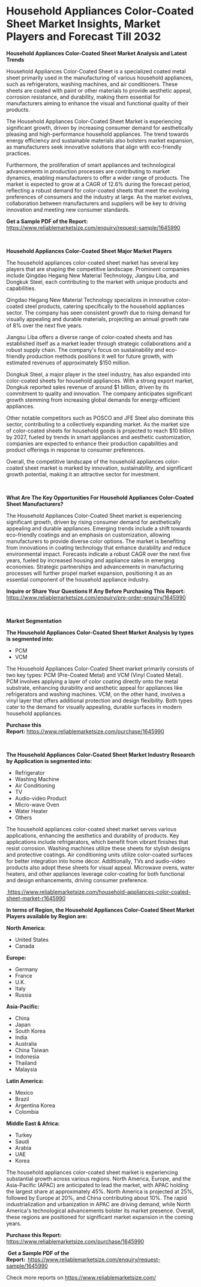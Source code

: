 <p><h1>Household Appliances Color-Coated Sheet Market Insights, Market Players and Forecast Till 2032</h1></p><p><strong>Household Appliances Color-Coated Sheet Market Analysis and Latest Trends</strong></p>
<p><p>Household Appliances Color-Coated Sheet is a specialized coated metal sheet primarily used in the manufacturing of various household appliances, such as refrigerators, washing machines, and air conditioners. These sheets are coated with paint or other materials to provide aesthetic appeal, corrosion resistance, and durability, making them essential for manufacturers aiming to enhance the visual and functional quality of their products.</p><p>The Household Appliances Color-Coated Sheet Market is experiencing significant growth, driven by increasing consumer demand for aesthetically pleasing and high-performance household appliances. The trend towards energy efficiency and sustainable materials also bolsters market expansion, as manufacturers seek innovative solutions that align with eco-friendly practices. </p><p>Furthermore, the proliferation of smart appliances and technological advancements in production processes are contributing to market dynamics, enabling manufacturers to offer a wider range of products. The market is expected to grow at a CAGR of 12.6% during the forecast period, reflecting a robust demand for color-coated sheets that meet the evolving preferences of consumers and the industry at large. As the market evolves, collaboration between manufacturers and suppliers will be key to driving innovation and meeting new consumer standards.</p></p>
<p><strong>Get a Sample PDF of the Report:&nbsp;</strong> <a href="https://www.reliablemarketsize.com/enquiry/request-sample/1645990?utm_campaign=2337&utm_medium=2&utm_source=Github&utm_content=ia&utm_term=24032025&utm_id=household-appliances-color-coated-sheet">https://www.reliablemarketsize.com/enquiry/request-sample/1645990</a></p>
<p>&nbsp;</p>
<p><strong>Household Appliances Color-Coated Sheet Major Market Players</strong></p>
<p><p>The household appliances color-coated sheet market has several key players that are shaping the competitive landscape. Prominent companies include Qingdao Hegang New Material Technology, Jiangsu Liba, and Dongkuk Steel, each contributing to the market with unique products and capabilities.</p><p>Qingdao Hegang New Material Technology specializes in innovative color-coated steel products, catering specifically to the household appliances sector. The company has seen consistent growth due to rising demand for visually appealing and durable materials, projecting an annual growth rate of 8% over the next five years.</p><p>Jiangsu Liba offers a diverse range of color-coated sheets and has established itself as a market leader through strategic collaborations and a robust supply chain. The company's focus on sustainability and eco-friendly production methods positions it well for future growth, with estimated revenues of approximately $150 million.</p><p>Dongkuk Steel, a major player in the steel industry, has also expanded into color-coated sheets for household appliances. With a strong export market, Dongkuk reported sales revenue of around $1 billion, driven by its commitment to quality and innovation. The company anticipates significant growth stemming from increasing global demands for energy-efficient appliances.</p><p>Other notable competitors such as POSCO and JFE Steel also dominate this sector, contributing to a collectively expanding market. As the market size of color-coated sheets for household goods is projected to reach $10 billion by 2027, fueled by trends in smart appliances and aesthetic customization, companies are expected to enhance their production capabilities and product offerings in response to consumer preferences. </p><p>Overall, the competitive landscape of the household appliances color-coated sheet market is marked by innovation, sustainability, and significant growth potential, making it an attractive sector for investment.</p></p>
<p>&nbsp;</p>
<p><strong>What Are The Key Opportunities For Household Appliances Color-Coated Sheet Manufacturers?</strong></p>
<p><p>The Household Appliances Color-Coated Sheet market is experiencing significant growth, driven by rising consumer demand for aesthetically appealing and durable appliances. Emerging trends include a shift towards eco-friendly coatings and an emphasis on customization, allowing manufacturers to provide diverse color options. The market is benefiting from innovations in coating technology that enhance durability and reduce environmental impact. Forecasts indicate a robust CAGR over the next five years, fueled by increased housing and appliance sales in emerging economies. Strategic partnerships and advancements in manufacturing processes will further propel market expansion, positioning it as an essential component of the household appliance industry.</p></p>
<p><strong>Inquire or Share Your Questions If Any Before Purchasing This Report:</strong> <a href="https://www.reliablemarketsize.com/enquiry/pre-order-enquiry/1645990?utm_campaign=2337&utm_medium=2&utm_source=Github&utm_content=ia&utm_term=24032025&utm_id=household-appliances-color-coated-sheet">https://www.reliablemarketsize.com/enquiry/pre-order-enquiry/1645990</a></p>
<p>&nbsp;</p>
<p><strong>Market Segmentation</strong></p>
<p><strong>The Household Appliances Color-Coated Sheet Market Analysis by types is segmented into:</strong></p>
<p><ul><li>PCM</li><li>VCM</li></ul></p>
<p><p>The Household Appliances Color-Coated Sheet market primarily consists of two key types: PCM (Pre-Coated Metal) and VCM (Vinyl Coated Metal). PCM involves applying a layer of color coating directly onto the metal substrate, enhancing durability and aesthetic appeal for appliances like refrigerators and washing machines. VCM, on the other hand, involves a vinyl layer that offers additional protection and design flexibility. Both types cater to the demand for visually appealing, durable surfaces in modern household appliances.</p></p>
<p><strong>Purchase this Report:&nbsp;</strong><a href="https://www.reliablemarketsize.com/purchase/1645990?utm_campaign=2337&utm_medium=2&utm_source=Github&utm_content=ia&utm_term=24032025&utm_id=household-appliances-color-coated-sheet">https://www.reliablemarketsize.com/purchase/1645990</a></p>
<p>&nbsp;</p>
<p><strong>The Household Appliances Color-Coated Sheet Market Industry Research by Application is segmented into:</strong></p>
<p><ul><li>Refrigerator</li><li>Washing Machine</li><li>Air Conditioning</li><li>TV</li><li>Audio-video Product</li><li>Micro-wave Oven</li><li>Water Heater</li><li>Others</li></ul></p>
<p><p>The household appliances color-coated sheet market serves various applications, enhancing the aesthetics and durability of products. Key applications include refrigerators, which benefit from vibrant finishes that resist corrosion. Washing machines utilize these sheets for stylish designs and protective coatings. Air conditioning units utilize color-coated surfaces for better integration into home décor. Additionally, TVs and audio-video products also adopt these sheets for visual appeal. Microwave ovens, water heaters, and other appliances leverage color-coating for both functional and design enhancements, driving consumer preference.</p></p>
<p><a href="https://www.reliablemarketsize.com/household-appliances-color-coated-sheet-market-r1645990?utm_campaign=2337&utm_medium=2&utm_source=Github&utm_content=ia&utm_term=24032025&utm_id=household-appliances-color-coated-sheet">&nbsp;https://www.reliablemarketsize.com/household-appliances-color-coated-sheet-market-r1645990</a></p>
<p><strong>In terms of Region, the Household Appliances Color-Coated Sheet Market Players available by Region are:</strong></p>
<p>
    <p> <strong> North America: </strong>
        <ul>
            <li>United States</li>
            <li>Canada</li>
        </ul>
        </p> 
    <p> <strong> Europe: </strong>
        <ul>
            <li>Germany</li>
            <li>France</li>
            <li>U.K.</li>
            <li>Italy</li>
            <li>Russia</li>
        </ul>
        </p> 
    <p> <strong> Asia-Pacific: </strong>
        <ul>
            <li>China</li>
            <li>Japan</li>
            <li>South Korea</li>
            <li>India</li>
            <li>Australia</li>
            <li>China Taiwan</li>
            <li>Indonesia</li>
            <li>Thailand</li>
            <li>Malaysia</li>
        </ul>
        </p> 
    <p> <strong> Latin America: </strong>
        <ul>
            <li>Mexico</li>
            <li>Brazil</li>
            <li>Argentina Korea</li>
            <li>Colombia</li>
        </ul>
        </p> 
    <p> <strong> Middle East & Africa: </strong>
        <ul>
            <li>Turkey</li>
            <li>Saudi</li>
            <li>Arabia</li>
            <li>UAE</li>
            <li>Korea</li>
        </ul>
    </p>
    </p>
<p><p>The household appliances color-coated sheet market is experiencing substantial growth across various regions. North America, Europe, and the Asia-Pacific (APAC) are anticipated to lead the market, with APAC holding the largest share at approximately 45%. North America is projected at 25%, followed by Europe at 20%, and China contributing about 10%. The rapid industrialization and urbanization in APAC are driving demand, while North America's technological advancements bolster its market presence. Overall, these regions are positioned for significant market expansion in the coming years.</p></p>
<p><strong>Purchase this Report: </strong><a href="https://www.reliablemarketsize.com/purchase/1645990?utm_campaign=2337&utm_medium=2&utm_source=Github&utm_content=ia&utm_term=24032025&utm_id=household-appliances-color-coated-sheet">https://www.reliablemarketsize.com/purchase/1645990</a></p>
<p>&nbsp;<strong>Get a Sample PDF of the Report:&nbsp;&nbsp;</strong><a href="https://www.reliablemarketsize.com/enquiry/request-sample/1645990?utm_campaign=2337&utm_medium=2&utm_source=Github&utm_content=ia&utm_term=24032025&utm_id=household-appliances-color-coated-sheet">https://www.reliablemarketsize.com/enquiry/request-sample/1645990</a></p>
<p><strong></strong></p>
<p>Check more reports on <a href="https://www.reliablemarketsize.com/?utm_campaign=2337&utm_medium=2&utm_source=Github&utm_content=ia&utm_term=24032025&utm_id=household-appliances-color-coated-sheet">https://www.reliablemarketsize.com/</a></p>